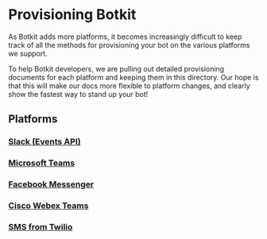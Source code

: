 # Provisioning Botkit
As Botkit adds more platforms, it becomes increasingly difficult to keep track of all the methods for provisioning your bot on the various platforms we support.

To help Botkit developers, we are pulling out detailed provisioning documents for each platform and keeping them in this directory. Our hope is that this will make our docs more flexible to platform changes, and clearly show the fastest way to stand up your bot!

## Platforms

### [Slack (Events API)](slack-events-api.md)

### [Microsoft Teams](teams.md)

### [Facebook Messenger](facebook_messenger.md)

### [Cisco Webex Teams](cisco-spark.md)

### [SMS from Twilio](twilio-sms.md)
